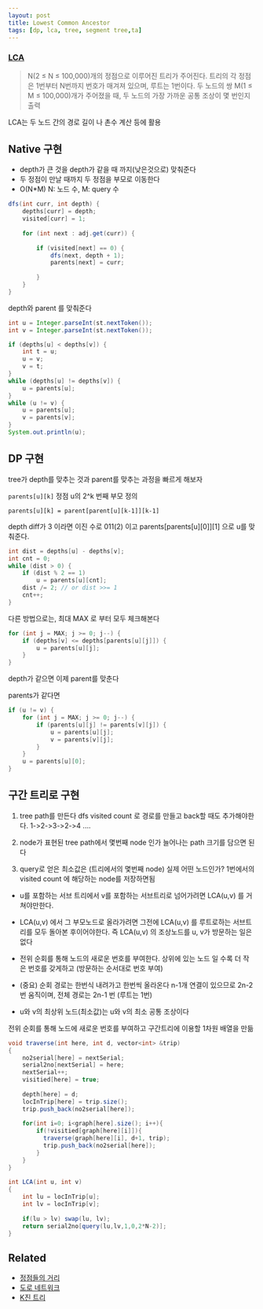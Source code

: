 ```yaml
---
layout: post
title: Lowest Common Ancestor
tags: [dp, lca, tree, segment tree,ta]
---
```

### [LCA](https://www.acmicpc.net/problem/11438)

> N(2 ≤ N ≤ 100,000)개의 정점으로 이루어진 트리가 주어진다. 트리의 각 정점은 1번부터 N번까지 번호가 매겨져 있으며, 루트는 1번이다.
> 두 노드의 쌍 M(1 ≤ M ≤ 100,000)개가 주어졌을 때, 두 노드의 가장 가까운 공통 조상이 몇 번인지 출력

LCA는 두 노드 간의 경로 길이 나 촌수 계산 등에 활용

## Native 구현
* depth가 큰 것을 depth가 같을 때 까지(낮은것으로) 맞춰준다
* 두 정점이 만날 때까지 두 정점을 부모로 이동한다
* O(N*M) N: 노드 수, M: query 수
 
``` java
dfs(int curr, int depth) {
    depths[curr] = depth;
    visited[curr] = 1;
    
    for (int next : adj.get(curr)) {
        
        if (visited[next] == 0) {
            dfs(next, depth + 1);
            parents[next] = curr;
            
        }
    }
}
```
depth와 parent 를 맞춰준다

``` java
int u = Integer.parseInt(st.nextToken());
int v = Integer.parseInt(st.nextToken());

if (depths[u] < depths[v]) {
    int t = u;
    u = v;
    v = t;
}
while (depths[u] != depths[v]) {
    u = parents[u];
}
while (u != v) {
    u = parents[u];
    v = parents[v];
}
System.out.println(u);
```

## DP 구현
tree가 depth를 맞추는 것과 parent를 맞추는 과정을 빠르게 해보자

`parents[u][k]` 정점 u의 2^k 번째 부모 정의

`parents[u][k] = parent[parent[u][k-1]][k-1]`

depth diff가 3 이라면 이진 수로 011(2) 이고 parents[parents[u][0]][1] 으로 u를 맞춰준다.

``` java
int dist = depths[u] - depths[v];
int cnt = 0;
while (dist > 0) {
    if (dist % 2 == 1)
        u = parents[u][cnt];
    dist /= 2; // or dist >>= 1
    cnt++;
}
```

다른 방법으로는, 최대 MAX 로 부터 모두 체크해본다

``` java
for (int j = MAX; j >= 0; j--) {
    if (depths[v] <= depths[parents[u][j]]) {
        u = parents[u][j];
    }
}
```

depth가 같으면 이제 parent를 맞춘다

parents가 같다면 

``` java
if (u != v) {
    for (int j = MAX; j >= 0; j--) {
        if (parents[u][j] != parents[v][j]) {
            u = parents[u][j];
            v = parents[v][j];
        }
    }
    u = parents[u][0];
}
```

## 구간 트리로 구현
1.  tree path를 만든다
dfs visited count 로 경로를 만들고 back할 때도 추가해야한다.
1->2->3->2->4 ....

2. node가 표현된 tree path에서 몇번째 node 인가
늘어나는 path 크기를 담으면 된다

3. query로 얻은 최소값은 (트리에서의 몇번째 node) 실제 어떤 노드인가?
1번에서의 visited count 에 해당하는 node를 저장하면됨

* u를 포함하는 서브 트리에서 v를 포함하는 서브트리로 넘어가려면 LCA(u,v) 를 거쳐야만한다.
* LCA(u,v) 에서 그 부모노드로 올라가려면 그전에 LCA(u,v) 를 루트로하는 서브트리를 모두 돌아본 후이어야한다. 즉 LCA(u,v) 의 조상노드를 u, v가 방문하는 일은 없다

* 전위 순회를 통해 노드의 새로운 번호를 부여한다. 상위에 있는 노드 일 수록
더 작은 번호를 갖게하고 (방문하는 순서대로 번호 부여)
* (중요) 순회 경로는 한번식 내려가고 한번씩 올라온다
n-1개 연결이 있으므로 2n-2번 움직이며, 전체 경로는 2n-1 번 (루트는 1번)
* u와 v의 최상위 노드(최소값)는 u와 v의 최소 공통 조상이다

전위 순회를 통해 노드에 새로운 번호를 부여하고 구간트리에 이용할 1차원 배열을 만듦

``` java
void traverse(int here, int d, vector<int> &trip)
{
    no2serial[here] = nextSerial;
    serial2no[nextSerial] = here;
    nextSerial++;
    visitied[here] = true;
 
    depth[here] = d;
    locInTrip[here] = trip.size();
    trip.push_back(no2serial[here]);
 
    for(int i=0; i<graph[here].size(); i++){
        if(!visitied[graph[here][i]]){
          traverse(graph[here][i], d+1, trip);
          trip.push_back(no2serial[here]);
        }
    }
}
 
int LCA(int u, int v)
{
    int lu = locInTrip[u];
    int lv = locInTrip[v];
 
    if(lu > lv) swap(lu, lv);
    return serial2no[query(lu,lv,1,0,2*N-2)];
}
```
## Related

* [정점들의 거리](https://www.acmicpc.net/problem/1761)
* [도로 네트워크](https://www.acmicpc.net/problem/3176)
* [K진 트리](https://www.acmicpc.net/problem/11812)
